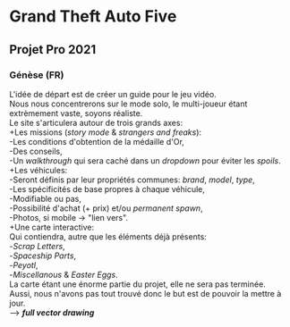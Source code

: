 # Grand Theft Auto Five

## Projet Pro 2021

### Génèse (FR)

L'idée de départ est de créer un guide pour le jeu vidéo.  
Nous nous concentrerons sur le mode solo, le multi-joueur étant extrèmement vaste, soyons réaliste.  
Le site s'articulera autour de trois grands axes:  
+Les missions (*story mode* & *strangers and freaks*):  
-Les conditions d'obtention de la médaille d'Or,  
-Des conseils,  
-Un *walkthrough* qui sera caché dans un *dropdown* pour éviter les *spoils*.  
+Les véhicules:  
-Seront définis par leur propriétés communes: *brand*, *model*, *type*,  
-Les spécificités de base propres à chaque véhicule,  
-Modifiable ou pas,  
-Possibilité d'achat (+ prix) et/ou *permanent spawn*,  
-Photos, si mobile -> "lien vers".  
+Une carte interactive:  
Qui contiendra, autre que les éléments déjà présents:  
-*Scrap Letters*,  
-*Spaceship Parts*,  
-*Peyotl*,  
-*Miscellanous* & *Easter Eggs*.  
La carte étant une énorme partie du projet, elle ne sera pas terminée.  
Aussi, nous n'avons pas tout trouvé donc le but est de pouvoir la mettre à jour.  
--> **_full vector drawing_**  